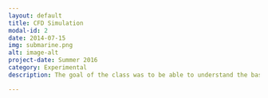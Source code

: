 ```yaml
---
layout: default
title: CFD Simulation
modal-id: 2
date: 2014-07-15
img: submarine.png
alt: image-alt
project-date: Summer 2016
category: Experimental
description: The goal of the class was to be able to understand the basics, create simple to realistic simulations, and grasp the capabilities of CFD simulation software. My main project was to construct a simulation of how a simple carburetor used a differential in pressure to pull fuel out of the bowl and through the jet to atomize it. Calculations for exit speed out of the jet and intake air speed were calculated by hand and used as inputs for the simulation. Other projects in the class encompased how to obtain reasonable and usable data to support theories and calculations.

---
```


